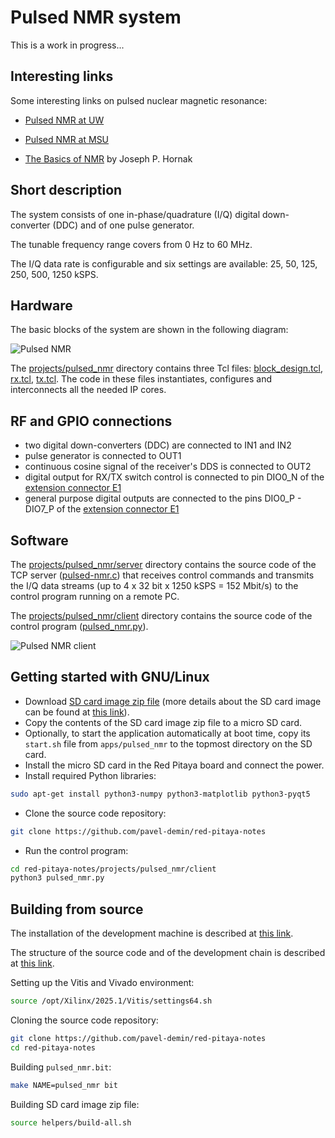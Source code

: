 # Pulsed NMR system

This is a work in progress...

## Interesting links

Some interesting links on pulsed nuclear magnetic resonance:

- [Pulsed NMR at UW](https://courses.washington.edu/phys431/PNMR/pulsed_nmr.php)

- [Pulsed NMR at MSU](https://web.pa.msu.edu/courses/2016spring/PHY451/Experiments/pulsed_nmr.html)

- [The Basics of NMR](https://www.cis.rit.edu/htbooks/nmr) by Joseph P. Hornak

## Short description

The system consists of one in-phase/quadrature (I/Q) digital down-converter (DDC) and of one pulse generator.

The tunable frequency range covers from 0 Hz to 60 MHz.

The I/Q data rate is configurable and six settings are available: 25, 50, 125, 250, 500, 1250 kSPS.

## Hardware

The basic blocks of the system are shown in the following diagram:

![Pulsed NMR](/img/pulsed-nmr.png)

The [projects/pulsed_nmr]($source$/projects/pulsed_nmr) directory contains three Tcl files: [block_design.tcl]($source$/projects/pulsed_nmr/block_design.tcl), [rx.tcl]($source$/projects/pulsed_nmr/rx.tcl), [tx.tcl]($source$/projects/pulsed_nmr/tx.tcl). The code in these files instantiates, configures and interconnects all the needed IP cores.

## RF and GPIO connections

- two digital down-converters (DDC) are connected to IN1 and IN2
- pulse generator is connected to OUT1
- continuous cosine signal of the receiver's DDS is connected to OUT2
- digital output for RX/TX switch control is connected to pin DIO0_N of the [extension connector E1](https://redpitaya.readthedocs.io/en/latest/developerGuide/hardware/ORIG_GEN/125-14/top.html#extension-connector-e1)
- general purpose digital outputs are connected to the pins DIO0_P - DIO7_P of the [extension connector E1](https://redpitaya.readthedocs.io/en/latest/developerGuide/hardware/ORIG_GEN/125-14/top.html#extension-connector-e1)

## Software

The [projects/pulsed_nmr/server]($source$/projects/pulsed_nmr/server) directory contains the source code of the TCP server ([pulsed-nmr.c]($source$/projects/pulsed_nmr/server/pulsed-nmr.c)) that receives control commands and transmits the I/Q data streams (up to 4 x 32 bit x 1250 kSPS = 152 Mbit/s) to the control program running on a remote PC.

The [projects/pulsed_nmr/client]($source$/projects/pulsed_nmr/client) directory contains the source code of the control program ([pulsed_nmr.py]($source$/projects/pulsed_nmr/client/pulsed_nmr.py)).

![Pulsed NMR client](/img/pulsed-nmr-client.png)

## Getting started with GNU/Linux

- Download [SD card image zip file]($release_image$) (more details about the SD card image can be found at [this link](/alpine/)).
- Copy the contents of the SD card image zip file to a micro SD card.
- Optionally, to start the application automatically at boot time, copy its `start.sh` file from `apps/pulsed_nmr` to the topmost directory on the SD card.
- Install the micro SD card in the Red Pitaya board and connect the power.
- Install required Python libraries:

```bash
sudo apt-get install python3-numpy python3-matplotlib python3-pyqt5
```

- Clone the source code repository:

```bash
git clone https://github.com/pavel-demin/red-pitaya-notes
```

- Run the control program:

```bash
cd red-pitaya-notes/projects/pulsed_nmr/client
python3 pulsed_nmr.py
```

## Building from source

The installation of the development machine is described at [this link](/development-machine/).

The structure of the source code and of the development chain is described at [this link](/led-blinker/).

Setting up the Vitis and Vivado environment:

```bash
source /opt/Xilinx/2025.1/Vitis/settings64.sh
```

Cloning the source code repository:

```bash
git clone https://github.com/pavel-demin/red-pitaya-notes
cd red-pitaya-notes
```

Building `pulsed_nmr.bit`:

```bash
make NAME=pulsed_nmr bit
```

Building SD card image zip file:

```bash
source helpers/build-all.sh
```
